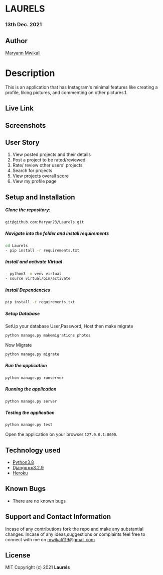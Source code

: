 # LAURELS
### 13th Dec. 2021
## Author 
[Maryann Mwikali](https://github.com/Maryan23)
# Description 
This is an application that has Instagram's minimal features like creating a profile, liking pictures, and commenting on other pictures.1.
##  Live Link

## Screenshots


## User Story 
1. View posted projects and their details
2. Post a project to be rated/reviewed
3. Rate/ review other users' projects
4. Search for projects 
5. View projects overall score
6. View my profile page


## Setup and Installation 
##### Clone the repository: 
 ```bash
git@github.com:Maryan23/Laurels.git
```
##### Navigate into the folder and install requirements 
 ```bash
cd Laurels
 - pip install -r requirements.txt
```
##### Install and activate Virtual 
 ```bash
- python3 -m venv virtual
- source virtual/bin/activate
```
##### Install Dependencies 
 ```bash
 pip install -r requirements.txt
```
##### Setup Database 
  SetUp your database User,Password, Host then make migrate
 ```bash
python manage.py makemigrations photos
 ```
 Now Migrate
 ```bash
 python manage.py migrate
```
##### Run the application 
 ```bash
 python manage.py runserver
```
##### Running the application 
 ```bash
 python manage.py server
```
##### Testing the application 
 ```bash
 python manage.py test
```
Open the application on your browser `127.0.0.1:8000`.
## Technology used 
* [Python3.8](https://www.python.org/)
* [Django==3.2.9](https://docs.djangoproject.com/en/2.2/)
* [Heroku](https://heroku.com)
## Known Bugs 
* There are no known bugs
## Support and Contact Information
Incase of any contributions fork the repo and make any substantial changes.
Incase of any ideas,suggestions or complaints feel free to connect with me on mwikali119@gmail.com 

## License
MIT
Copyright (c) 2021 **Laurels**